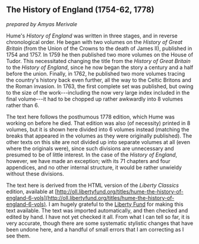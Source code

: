 ## The History of England (1754-62, 1778)

_prepared by Amyas Merivale_

Hume's *History of England* was written in three stages, and in reverse chronological order. He began with two volumes on the *History of Great Britain* (from the Union of the Crowns to the death of James II), published in 1754 and 1757. In 1759 he then published two more volumes on the House of Tudor. This necessitated changing the title from the *History of Great Britain* to the *History of England*, since he now began the story a century and a half before the union. Finally, in 1762, he published two more volumes tracing the country's history back even further, all the way to the Celtic Britons and the Roman invasion. In 1763, the first complete set was published, but owing to the size of the work---including the now very large index included in the final volume---it had to be chopped up rather awkwardly into 8 volumes rather than 6.

The text here follows the posthumous 1778 edition, which Hume was working on before he died. That edition was also (of necessity) printed in 8 volumes, but it is shown here divided into 6 volumes instead (matching the breaks that appeared in the volumes as they were originally published). The other texts on this site are not divided up into separate volumes at all (even where the originals were), since such divisions are unnecessary and presumed to be of little interest. In the case of the *History of England*, however, we have made an exception; with its 71 chapters and four appendices, and no other internal structure, it would be rather unwieldy without these divisions.

The text here is derived from the HTML version of the *Liberty Classics* edition, available at [http://oll.libertyfund.org/titles/hume-the-history-of-england-6-vols](http://oll.libertyfund.org/titles/hume-the-history-of-england-6-vols). I am hugely grateful to the [Liberty Fund](https://www.libertyfund.org/) for making this text available. The text was imported automatically, and then checked and edited by hand. I have not yet checked it all. From what I can tell so far, it is very accurate, though there are some systematic stylistic changes that have been undone here, and a handful of small errors that I am correcting as I see them.
